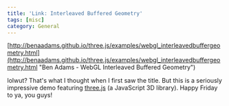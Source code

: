 ```yaml
---
title: 'Link: Interleaved Buffered Geometry'
tags: [misc]
category: General
---
```


[http://benaadams.github.io/three.js/examples/webgl_interleavedbuffergeometry.html](http://benaadams.github.io/three.js/examples/webgl_interleavedbuffergeometry.html "Ben Adams - WebGL Interleaved Buffered Geometry")

lolwut? That's what I thought when I first saw the title. But this is a seriously impressive demo featuring [three.js](http://threejs.org/ "Three.js") (a JavaScript 3D library). Happy Friday to ya, you guys!
